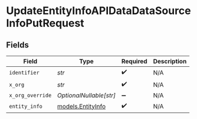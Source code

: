 # UpdateEntityInfoAPIDataDataSourceInfoPutRequest


## Fields

| Field                                        | Type                                         | Required                                     | Description                                  |
| -------------------------------------------- | -------------------------------------------- | -------------------------------------------- | -------------------------------------------- |
| `identifier`                                 | *str*                                        | :heavy_check_mark:                           | N/A                                          |
| `x_org`                                      | *str*                                        | :heavy_check_mark:                           | N/A                                          |
| `x_org_override`                             | *OptionalNullable[str]*                      | :heavy_minus_sign:                           | N/A                                          |
| `entity_info`                                | [models.EntityInfo](../models/entityinfo.md) | :heavy_check_mark:                           | N/A                                          |